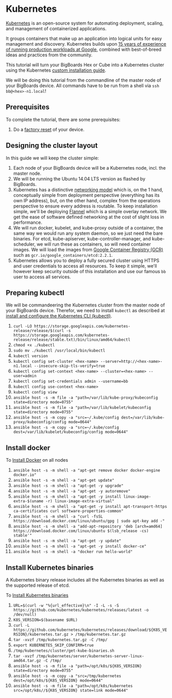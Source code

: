 # Kubernetes

[Kubernetes](https://kubernetes.io/docs/concepts/overview/what-is-kubernetes/) is an open-source system for automating deployment, scaling, and management of containerized applications.

It groups containers that make up an application into logical units for easy management and discovery. Kubernetes builds upon [15 years of experience of running production workloads at Google](http://queue.acm.org/detail.cfm?id=2898444), combined with best-of-breed ideas and practices from the community.

This tutorial will turn your BigBoards Hex or Cube into a Kubernetes cluster using the Kubernetes [custom installation guide](https://kubernetes.io/docs/getting-started-guides/scratch/).

We will be doing this tutorial from the commandline of the master node of your BigBoards device. All commands have to be run from a shell via `ssh bb@<hex>-n1.local`!

## Prerequisites
To complete the tutorial, there are some prerequisites:

1. Do a [factory reset](../hardware/factory-reset.md) of your device.

## Designing the cluster layout
In this guide we will keep the cluster simple: 

1. Each node of your BigBoards device will be a Kubernetes node, incl. the master node.  
1. We will be running the Ubuntu 14.04 LTS version as flashed by BigBoards.
1. Kubernetes has a distinctive [networking model](https://kubernetes.io/docs/concepts/cluster-administration/networking/) which is, on the 1 hand, conceptually simple from deployment perspective (everything has its own IP address), but, on the other hand, complex from the operations perspective to ensure every address is routable. To keep installation simple, we'll be deploying [Flannel](https://github.com/coreos/flannel#flannel) which is a simple overlay network. We get the ease of software defined networking at the cost of slight loss in performance.
1. We will run docker, kubelet, and kube-proxy outside of a container, the same way we would run any system daemon, so we just need the bare binaries. For etcd, kube-apiserver, kube-controller-manager, and kube-scheduler, we will run these as containers, so will need container images. We will load the images from [Google Container Registry (GCR)](https://gcr.io) such as `gcr.io/google_containers/etcd:2.2.1`.
1. Kubernetes allows you to deploy a fully secured cluster using HTTPS and user credentials to access all resources. To keep it simple, we'll however keep security outside of this installation and use our famous `bb` user to access all services.

## Preparing kubectl
We will be commandeering the Kubernetes cluster from the master node of your BigBoards device. Therefor, we need to install ``kubectl`` as described at [install and configure the Kubernetes CLI (kubectl)](https://kubernetes.io/docs/tasks/tools/install-kubectl/).

1. `curl -LO https://storage.googleapis.com/kubernetes-release/release/$(curl -s https://storage.googleapis.com/kubernetes-release/release/stable.txt)/bin/linux/amd64/kubectl`
1. `chmod +x ./kubectl`
1. `sudo mv ./kubectl /usr/local/bin/kubectl`
1. `kubectl version` 
1. `kubectl config set-cluster <hex-name> --server=http://<hex-name>-n1.local --insecure-skip-tls-verify=true`
1. `kubectl config set-context <hex-name> --cluster=<hex-name> --user=admin`
1. `kubectl config set-credentials admin --username=bb`
1. `kubectl config use-context <hex-name>`
1. `kubectl config view`
1. `ansible host -s -m file -a "path=/var/lib/kube-proxy/kubeconfig state=directory mode=0755"`
1. `ansible host -s -m file -a "path=/var/lib/kubelet/kubeconfig state=directory mode=0755"`
1. `ansible host -s -m copy -a "src=~/.kube/config dest=/var/lib/kube-proxy/kubeconfig/config mode=0644"`
1. `ansible host -s -m copy -a "src=~/.kube/config dest=/var/lib/kubelet/kubeconfig/config mode=0644"`

## Install docker

To [Install Docker](https://docs.docker.com/engine/installation/linux/docker-ce/ubuntu/) on all nodes 

1. `ansible host -s -m shell -a "apt-get remove docker docker-engine docker.io"`
1. `ansible host -s -m shell -a "apt-get update"`
1. `ansible host -s -m shell -a "apt-get -y upgrade"`
1. `ansible host -s -m shell -a "apt-get -y autoremove"`
1. `ansible host -s -m shell -a "apt-get -y install linux-image-extra-$(uname -r) linux-image-extra-virtual"`
1. `ansible host -s -m shell -a "apt-get -y install apt-transport-https ca-certificates curl software-properties-common"`
1. `ansible host -s -m shell -a "curl -fsSL https://download.docker.com/linux/ubuntu/gpg | sudo apt-key add -"`
1. `ansible host -s -m shell -a "add-apt-repository 'deb [arch=amd64] https://download.docker.com/linux/ubuntu $(lsb_release -cs) stable'"`
1. `ansible host -s -m shell -a "apt-get -y update"`
1. `ansible host -s -m shell -a "apt-get -y install docker-ce"`
1. `ansible host -s -m shell -a "docker run hello-world"`

## Install Kubernetes binaries 
A Kubernetes binary release includes all the Kubernetes binaries as well as the supported release of etcd. 

To [Install Kubernetes binaries](https://kubernetes.io/docs/getting-started-guides/scratch/#downloading-and-extracting-kubernetes-binaries)

1. `URL=$(curl -w "%{url_effective}\n" -I -L -s -S https://github.com/kubernetes/kubernetes/releases/latest -o /dev/null)`
1. `K8S_VERSION=$(basename $URL)`
1. `curl -L https://github.com/kubernetes/kubernetes/releases/download/${K8S_VERSION}/kubernetes.tar.gz > /tmp/kubernetes.tar.gz`
1. `tar -xvzf /tmp/kubernetes.tar.gz -C /tmp/`
1. `export KUBERNETES_SKIP_CONFIRM=true`
1. `/tmp/kubernetes/cluster/get-kube-binaries.sh`
1. `tar -xvzf /tmp/kubernetes/server/kubernetes-server-linux-amd64.tar.gz -C /tmp/`
1. `ansible host -s -m file -a "path=/opt/k8s/${K8S_VERSION} state=directory mode=0755"`
1. `ansible host -s -m copy -a "src=/tmp/kubernetes dest=/opt/k8s/${K8S_VERSION} mode=0644"`
1. `ansible host -s -m file -a "path=/opt/k8s/kubernetes src=/opt/k8s//${K8S_VERSION} state=link mode=0644"`
